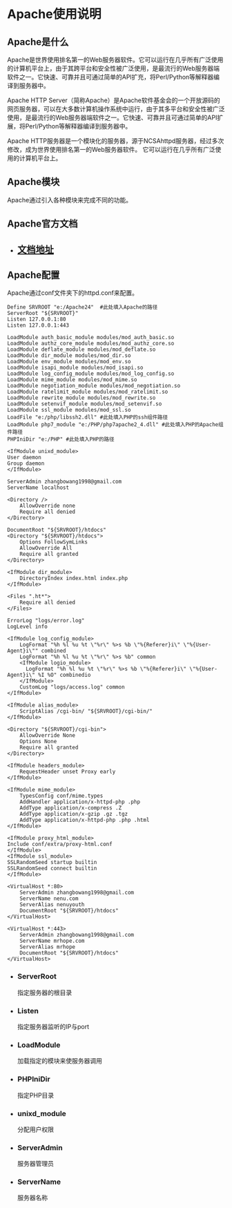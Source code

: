 # Apache使用说明

## Apache是什么

Apache是世界使用排名第一的Web服务器软件。它可以运行在几乎所有广泛使用的计算机平台上，由于其跨平台和安全性被广泛使用，是最流行的Web服务器端软件之一。它快速、可靠并且可通过简单的API扩充，将Perl/Python等解释器编译到服务器中。

Apache HTTP Server（简称Apache）是Apache软件基金会的一个开放源码的网页服务器，可以在大多数计算机操作系统中运行，由于其多平台和安全性被广泛使用，是最流行的Web服务器端软件之一。它快速、可靠并且可通过简单的API扩展，将Perl/Python等解释器编译到服务器中。 

Apache HTTP服务器是一个模块化的服务器，源于NCSAhttpd服务器，经过多次修改，成为世界使用排名第一的Web服务器软件。
它可以运行在几乎所有广泛使用的计算机平台上。

## Apache模块

Apache通过引入各种模块来完成不同的功能。

## Apache官方文档

- ## [文档地址](https://httpd.apache.org/docs/2.4/zh-cn/)

## Apache配置

Apache通过conf文件夹下的httpd.conf来配置。

```shell
Define SRVROOT "e:/Apache24"  #此处填入Apache的路径
ServerRoot "${SRVROOT}"
Listen 127.0.0.1:80
Listen 127.0.0.1:443

LoadModule auth_basic_module modules/mod_auth_basic.so
LoadModule authz_core_module modules/mod_authz_core.so
LoadModule deflate_module modules/mod_deflate.so
LoadModule dir_module modules/mod_dir.so
LoadModule env_module modules/mod_env.so
LoadModule isapi_module modules/mod_isapi.so
LoadModule log_config_module modules/mod_log_config.so
LoadModule mime_module modules/mod_mime.so
LoadModule negotiation_module modules/mod_negotiation.so
LoadModule ratelimit_module modules/mod_ratelimit.so
LoadModule rewrite_module modules/mod_rewrite.so
LoadModule setenvif_module modules/mod_setenvif.so
LoadModule ssl_module modules/mod_ssl.so
LoadFile "e:/php/libssh2.dll" #此处填入PHP的ssh组件路径
LoadModule php7_module "e:/PHP/php7apache2_4.dll" #此处填入PHP的Apache组件路径
PHPIniDir "e:/PHP" #此处填入PHP的路径

<IfModule unixd_module>
User daemon
Group daemon
</IfModule>

ServerAdmin zhangbowang1998@gmail.com
ServerName localhost

<Directory />
    AllowOverride none
    Require all denied
</Directory>

DocumentRoot "${SRVROOT}/htdocs"
<Directory "${SRVROOT}/htdocs">
    Options FollowSymLinks
    AllowOverride All
    Require all granted
</Directory>

<IfModule dir_module>
    DirectoryIndex index.html index.php
</IfModule>

<Files ".ht*">
    Require all denied
</Files>

ErrorLog "logs/error.log"
LogLevel info

<IfModule log_config_module>
    LogFormat "%h %l %u %t \"%r\" %>s %b \"%{Referer}i\" \"%{User-Agent}i\"" combined
    LogFormat "%h %l %u %t \"%r\" %>s %b" common
    <IfModule logio_module>
      LogFormat "%h %l %u %t \"%r\" %>s %b \"%{Referer}i\" \"%{User-Agent}i\" %I %O" combinedio
    </IfModule>
    CustomLog "logs/access.log" common
</IfModule>

<IfModule alias_module>
    ScriptAlias /cgi-bin/ "${SRVROOT}/cgi-bin/"
</IfModule>

<Directory "${SRVROOT}/cgi-bin">
    AllowOverride None
    Options None
    Require all granted
</Directory>

<IfModule headers_module>
    RequestHeader unset Proxy early
</IfModule>

<IfModule mime_module>
    TypesConfig conf/mime.types
    AddHandler application/x-httpd-php .php
    AddType application/x-compress .Z
    AddType application/x-gzip .gz .tgz
    AddType application/x-httpd-php .php .html
</IfModule>

<IfModule proxy_html_module>
Include conf/extra/proxy-html.conf
</IfModule>
<IfModule ssl_module>
SSLRandomSeed startup builtin
SSLRandomSeed connect builtin
</IfModule>

<VirtualHost *:80>
    ServerAdmin zhangbowang1998@gmail.com
    ServerName nenu.com
    ServerAlias nenuyouth
    DocumentRoot "${SRVROOT}/htdocs"
</VirtualHost>

<VirtualHost *:443>
    ServerAdmin zhangbowang1998@gmail.com
    ServerName mrhope.com
    ServerAlias mrhope
    DocumentRoot "${SRVROOT}/htdocs"
</VirtualHost>
```

- ### ServerRoot
    指定服务器的根目录
- ### Listen
    指定服务器监听的IP与port
- ### LoadModule
    加载指定的模块来使服务器调用
- ### PHPIniDir
    指定PHP目录
- ### unixd_module
    分配用户权限
- ### ServerAdmin
    服务器管理员
- ### ServerName
    服务器名称